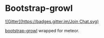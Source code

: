 # Bootstrap-growl

[![Gitter](https://badges.gitter.im/Join Chat.svg)](https://gitter.im/zimme/meteor-bootstrap-growl?utm_source=badge&utm_medium=badge&utm_campaign=pr-badge)

[bootstrap-growl](https://github.com/mouse0270/bootstrap-growl) wrapped for meteor.
